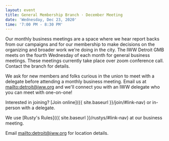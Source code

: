 ```yaml
---
layout: event
title: General Membership Branch · December Meeting
date: 'Wednesday, Dec 23, 2020'
time: '7:00 PM - 8:30 PM'
---
```

Our monthly business meetings are a space where we hear report backs from our campaigns and for our membership to make decisions on the organizing and broader work we're doing in the city. The IWW Detroit GMB meets on the fourth Wednesday of each month for general business meetings. These meetings currently take place over zoom conference call. Contact the branch for details.


We ask for new members and folks curious in the union to meet with a delegate before attending a monthly business meeting. Email us at <mailto:detroit@iww.org> and we'll connect you with an IWW delegate who you can meet with one-on-one!

Interested in joining? [Join online]({{ site.baseurl }}/join/#link-nav) or in-person with a delegate.

We use [Rusty's Rules]({{ site.baseurl }}/rustys/#link-nav) at our business meeting.

Email <mailto:detroit@iww.org> for location details.


